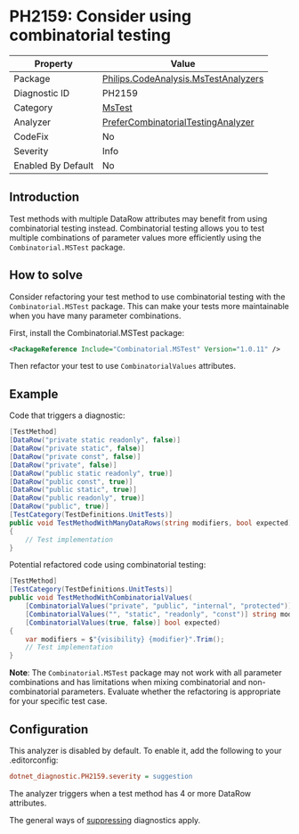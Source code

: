 # PH2159: Consider using combinatorial testing

| Property | Value  |
|--|--|
| Package | [Philips.CodeAnalysis.MsTestAnalyzers](https://www.nuget.org/packages/Philips.CodeAnalysis.MsTestAnalyzers) |
| Diagnostic ID | PH2159 |
| Category  | [MsTest](../MsTest.md) |
| Analyzer | [PreferCombinatorialTestingAnalyzer](https://github.com/philips-software/roslyn-analyzers/blob/main/Philips.CodeAnalysis.MsTestAnalyzers/PreferCombinatorialTestingAnalyzer.cs)
| CodeFix  | No |
| Severity | Info |
| Enabled By Default | No |

## Introduction

Test methods with multiple DataRow attributes may benefit from using combinatorial testing instead. Combinatorial testing allows you to test multiple combinations of parameter values more efficiently using the `Combinatorial.MSTest` package.

## How to solve

Consider refactoring your test method to use combinatorial testing with the `Combinatorial.MSTest` package. This can make your tests more maintainable when you have many parameter combinations.

First, install the Combinatorial.MSTest package:
```xml
<PackageReference Include="Combinatorial.MSTest" Version="1.0.11" />
```

Then refactor your test to use `CombinatorialValues` attributes.

## Example

Code that triggers a diagnostic:
``` cs
[TestMethod]
[DataRow("private static readonly", false)]
[DataRow("private static", false)]
[DataRow("private const", false)]
[DataRow("private", false)]
[DataRow("public static readonly", true)]
[DataRow("public const", true)]
[DataRow("public static", true)]
[DataRow("public readonly", true)]
[DataRow("public", true)]
[TestCategory(TestDefinitions.UnitTests)]
public void TestMethodWithManyDataRows(string modifiers, bool expected)
{
    // Test implementation
}
```

Potential refactored code using combinatorial testing:
``` cs
[TestMethod]
[TestCategory(TestDefinitions.UnitTests)]
public void TestMethodWithCombinatorialValues(
    [CombinatorialValues("private", "public", "internal", "protected")] string visibility,
    [CombinatorialValues("", "static", "readonly", "const")] string modifier,
    [CombinatorialValues(true, false)] bool expected)
{
    var modifiers = $"{visibility} {modifier}".Trim();
    // Test implementation
}
```

**Note**: The `Combinatorial.MSTest` package may not work with all parameter combinations and has limitations when mixing combinatorial and non-combinatorial parameters. Evaluate whether the refactoring is appropriate for your specific test case.

## Configuration

This analyzer is disabled by default. To enable it, add the following to your .editorconfig:

```ini
dotnet_diagnostic.PH2159.severity = suggestion
```

The analyzer triggers when a test method has 4 or more DataRow attributes.

The general ways of [suppressing](https://learn.microsoft.com/en-us/dotnet/fundamentals/code-analysis/suppress-warnings) diagnostics apply.